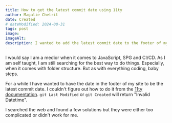 ```yaml
---
title: How to get the latest commit date using 11ty
author: Magalie Chetrit
date: Created
# dateModified: 2024-08-31
tags: post
image:
imageAlt:
description: I wanted to add the latest commit date to the footer of my site. Here's how I did it.
---
```

I would say I am a medior when it comes to JavaScript, SPG and CI/CD. As I am self taught, I am still searching for the best way to do things. Especially, when it comes with folder structure. But as with everything coding, baby steps.

For a while I have wanted to have the date in the footer of my site to be the latest commit date. I couldn't figure out how to do it from the [11ty documentation](https://www.11ty.dev/docs/dates/). `git Last Modified` or `git Created` will return "Invalid Datetime".

I searched the web and found a few solutions but they were either too complicated or didn't work for me.